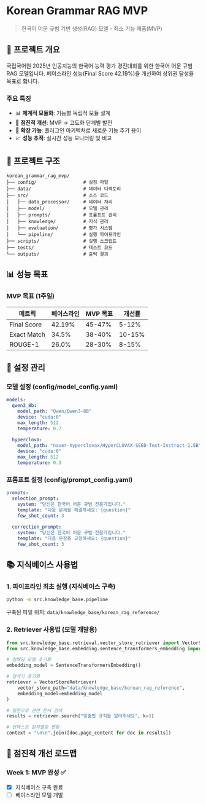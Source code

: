 # Korean Grammar RAG MVP

> 한국어 어문 규범 기반 생성(RAG) 모델 - 최소 기능 제품(MVP)

## 🎯 프로젝트 개요

국립국어원 2025년 인공지능의 한국어 능력 평가 경진대회를 위한 한국어 어문 규범 RAG 모델입니다. 베이스라인 성능(Final Score 42.19%)을 개선하여 상위권 달성을 목표로 합니다.

### 주요 특징
- 📊 **체계적 모듈화**: 기능별 독립적 모듈 설계
- 🚀 **점진적 개선**: MVP → 고도화 단계별 발전
- 🔧 **확장 가능**: 플러그인 아키텍처로 새로운 기능 추가 용이
- 📈 **성능 추적**: 실시간 성능 모니터링 및 비교

## 📁 프로젝트 구조

```
korean_grammar_rag_mvp/
├── config/                 # 설정 파일
├── data/                   # 데이터 디렉토리
├── src/                    # 소스 코드
│   ├── data_processor/     # 데이터 처리
│   ├── model/              # 모델 관리
│   ├── prompts/            # 프롬프트 관리
│   ├── knowledge/          # 지식 관리
│   ├── evaluation/         # 평가 시스템
│   └── pipeline/           # 실행 파이프라인
├── scripts/                # 실행 스크립트
├── tests/                  # 테스트 코드
└── outputs/                # 출력 결과
```

## 📊 성능 목표

### MVP 목표 (1주일)
| 메트릭 | 베이스라인 | MVP 목표 | 개선률 |
|--------|------------|----------|--------|
| Final Score | 42.19% | 45-47% | 5-12% |
| Exact Match | 34.5% | 38-40% | 10-15% |
| ROUGE-1 | 26.0% | 28-30% | 8-15% |

## 🔧 설정 관리

### 모델 설정 (config/model_config.yaml)
```yaml
models:
  qwen3_8b:
    model_path: "Qwen/Qwen3-8B"
    device: "cuda:0"
    max_length: 512
    temperature: 0.7
    
  hyperclova:
    model_path: "naver-hyperclovax/HyperCLOVAX-SEED-Text-Instruct-1.5B"
    device: "cuda:0"
    max_length: 512
    temperature: 0.3
```

### 프롬프트 설정 (config/prompt_config.yaml)
```yaml
prompts:
  selection_prompt:
    system: "당신은 한국어 어문 규범 전문가입니다."
    template: "다음 문제를 해결하세요: {question}"
    few_shot_count: 3
    
  correction_prompt:
    system: "당신은 한국어 어문 규범 전문가입니다."
    template: "다음 문장을 교정하세요: {question}"
    few_shot_count: 3
```

## 📚 지식베이스 사용법

### 1. 파이프라인 최초 실행 (지식베이스 구축)

```bash
python -m src.knowledge_base.pipeline
```

구축된 파일 위치: `data/knowledge_base/korean_rag_reference/`

### 2. Retriever 사용법 (모델 개발용)

```python
from src.knowledge_base.retrieval.vector_store_retriever import VectorStoreRetriever
from src.knowledge_base.embedding.sentence_transformers_embedding import SentenceTransformersEmbedding

# 임베딩 모델 초기화
embedding_model = SentenceTransformersEmbedding()

# 검색기 초기화
retriever = VectorStoreRetriever(
    vector_store_path="data/knowledge_base/korean_rag_reference",
    embedding_model=embedding_model
)

# 질문으로 관련 문서 검색
results = retriever.search("맞춤법 규칙을 알려주세요", k=3)

# 컨텍스트 문자열로 변환
context = "\n\n".join([doc.page_content for doc in results])
```

## 🚀 점진적 개선 로드맵

### Week 1: MVP 완성 ✅
- [x] 지식베이스 구축 완료
- [ ] 베이스라인 모델 개발
